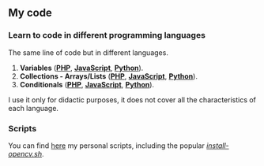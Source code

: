 ## My code



### Learn to code in different programming languages

The same line of code but in different languages.

1. **Variables** (**[PHP](https://github.com/milq/code/blob/master/learn/01/01.php)**, **[JavaScript](https://github.com/milq/code/blob/master/learn/01/01.js)**, **[Python](https://github.com/milq/code/blob/master/learn/01/01.py)**).
2. **Collections - Arrays/Lists** (**[PHP](https://github.com/milq/code/blob/master/learn/02/02.php)**, **[JavaScript](https://github.com/milq/code/blob/master/learn/02/02.js)**, **[Python](https://github.com/milq/code/blob/master/learn/02/02.py)**).
3. **Conditionals** (**[PHP](https://github.com/milq/code/blob/master/learn/03/03.php)**, **[JavaScript](https://github.com/milq/code/blob/master/learn/03/03.js)**, **[Python](https://github.com/milq/code/blob/master/learn/03/03.py)**).

I use it only for didactic purposes, it does not cover all the characteristics of each language.

### Scripts

You can find [here](scripts) my personal scripts, including the popular [_install-opencv.sh_](scripts/bash/install-opencv.sh).

